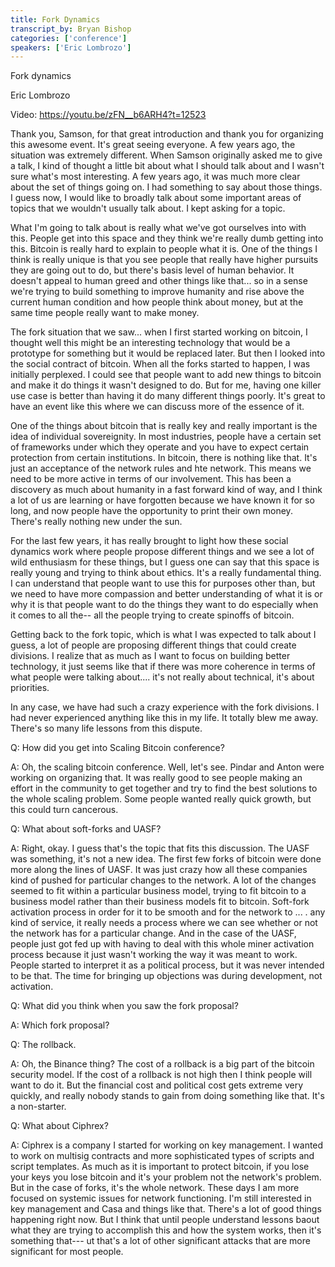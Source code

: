 ```yaml
---
title: Fork Dynamics
transcript_by: Bryan Bishop
categories: ['conference']
speakers: ['Eric Lombrozo']
---
```


Fork dynamics

Eric Lombrozo

Video: https://youtu.be/zFN__b6ARH4?t=12523

Thank you, Samson, for that great introduction and thank you for organizing this awesome event. It's great seeing everyone. A few years ago, the situation was extremely different. When Samson originally asked me to give a talk, I kind of thought a little bit about what I should talk about and I wasn't sure what's most interesting. A few years ago, it was much more clear about the set of things going on. I had something to say about those things. I guess now, I would like to broadly talk about some important areas of topics that we wouldn't usually talk about. I kept asking for a topic.

What I'm going to talk about is really what we've got ourselves into with this. People get into this space and they think we're really dumb getting into this. Bitcoin is really hard to explain to people what it is. One of the things I think is really unique is that you see people that really have higher pursuits they are going out to do, but there's basis level of human behavior. It doesn't appeal to human greed and other things like that... so in a sense we're trying to build something to improve humanity and rise above the current human condition and how people think about money, but at the same time people really want to make money.

The fork situation that we saw... when I first started working on bitcoin, I thought well this might be an interesting technology that would be a prototype for something but it would be replaced later. But then I looked into the social contract of bitcoin. When all the forks started to happen, I was initially perplexed. I could see that people want to add new things to bitcoin and make it do things it wasn't designed to do. But for me, having one killer use case is better than having it do many different things poorly. It's great to have an event like this where we can discuss more of the essence of it.

One of the things about bitcoin that is really key and really important is the idea of individual sovereignity. In most industries, people have a certain set of frameworks under which they operate and you have to expect certain protection from certain institutions. In bitcoin, there is nothing like that. It's just an acceptance of the network rules and hte network. This means we need to be more active in terms of our involvement. This has been a discovery as much about humanity in a fast forward kind of way, and I think a lot of us are learning or have forgotten because we have known it for so long, and now people have the opportunity to print their own money. There's really nothing new under the sun.

For the last few years, it has really brought to light how these social dynamics work where people propose different things and we see a lot of wild enthusiasm for these things, but I guess one can say that this space is really young and trying to think about ethics. It's a really fundamental thing. I can understand that people want to use this for purposes other than, but we need to have more compassion and better understanding of what it is or why it is that people want to do the things they want to do especially when it comes to all the-- all the people trying to create spinoffs of bitcoin.

Getting back to the fork topic, which is what I was expected to talk about I guess, a lot of people are proposing different things that could create divisions. I realize that as much as I want to focus on building better technology, it just seems like that if there was more coherence in terms of what people were talking about.... it's not really about technical, it's about priorities.

In any case, we have had such a crazy experience with the fork divisions. I had never experienced anything like this in my life. It totally blew me away. There's so many life lessons from this dispute.

Q: How did you get into Scaling Bitcoin conference?

A: Oh, the scaling bitcoin conference. Well, let's see. Pindar and Anton were working on organizing that. It was really good to see people making an effort in the community to get together and try to find the best solutions to the whole scaling problem. Some people wanted really quick growth, but this could turn cancerous.

Q: What about soft-forks and UASF?

A: Right, okay. I guess that's the topic that fits this discussion. The UASF was something, it's not a new idea. The first few forks of bitcoin were done more along the lines of UASF. It was just crazy how all these companies kind of pushed for particular changes to the network. A lot of the changes seemed to fit within a particular business model, trying to fit bitcoin to a business model rather than their business models fit to bitcoin. Soft-fork activation process in order for it to be smooth and for the network to ... . any kind of service, it really needs a process where we can see whether or not the network has for a particular change. And in the case of the UASF, people just got fed up with having to deal with this whole miner activation process because it just wasn't working the way it was meant to work. People started to interpret it as a political process, but it was never intended to be that. The time for bringing up objections was during development, not activation.

Q: What did you think when you saw the fork proposal?

A: Which fork proposal?

Q: The rollback.

A: Oh, the Binance thing? The cost of a rollback is a big part of the bitcoin security model. If the cost of a rollback is not high then I think people will want to do it. But the financial cost and political cost gets extreme very quickly, and really nobody stands to gain from doing something like that. It's a non-starter.

Q: What about Ciphrex?

A: Ciphrex is a company I started for working on key management. I wanted to work on multisig contracts and more sophisticated types of scripts and script templates. As much as it is important to protect bitcoin, if you lose your keys you lose bitcoin and it's your problem not the network's problem. But in the case of forks, it's the whole network. These days I am more focused on systemic issues for network functioning. I'm still interested in key management and Casa and things like that. There's a lot of good things happening right now. But I think that until people understand lessons baout what they are trying to accomplish this and how the system works, then it's something that--- ut that's a lot of other significant attacks that are more significant for most people.



